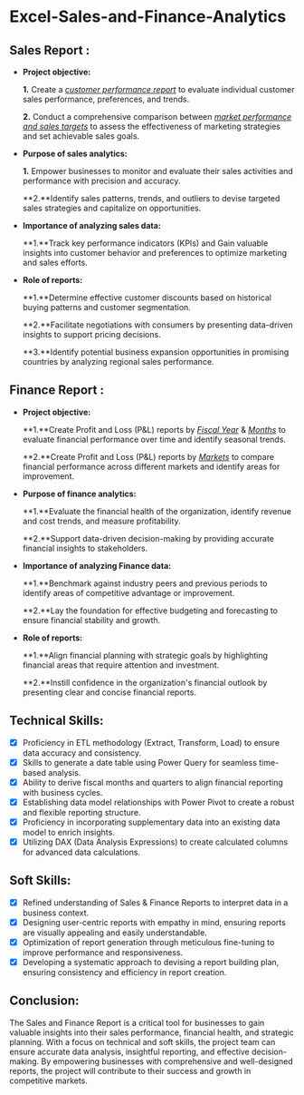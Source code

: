 # Excel-Sales-and-Finance-Analytics

## Sales Report :


- **Project objective:** 

   **1.** Create a _[customer performance report](https://github.com/surya755/Excel-Sales-and-Finance-Analytics/blob/main/Customer%20Performance%20Report.pdf)_ to 
     evaluate individual customer sales performance, preferences, and trends.
  
   **2.** Conduct a comprehensive comparison between _[market performance and sales targets](https://github.com/surya755/Excel-Sales-and-Finance-Analytics/blob/main/Market%20Performance%20vs%20Target%20Report.pdf)_ to assess the effectiveness of marketing strategies and set achievable sales goals.

- **Purpose of sales analytics:** 

   **1.** Empower businesses to monitor and evaluate their sales activities and performance with precision and accuracy.

   **2.**Identify sales patterns, trends, and outliers to devise targeted sales strategies and capitalize on opportunities.

- **Importance of analyzing sales data:** 

   **1.**Track key performance indicators (KPIs) and Gain valuable insights into customer behavior and preferences to optimize marketing and sales efforts.


- **Role of reports:**

  **1.**Determine effective customer discounts based on historical buying patterns and customer segmentation.

  **2.**Facilitate negotiations with consumers by presenting data-driven insights to support pricing decisions.

  **3.**Identify potential business expansion opportunities in promising countries by analyzing regional sales performance.


## Finance Report :


- **Project objective:** 

  **1.**Create Profit and Loss (P&L) reports by _[Fiscal Year](https://github.com/surya755/Excel-Sales-and-Finance-Analytics/blob/main/P%26L%20Statement%20by%20Fiscal%20Year.pdf)_  & _[Months](https://github.com/surya755/Excel-Sales-and-Finance-Analytics/blob/main/P%26L%20Statement%20by%20Markets.pdf)_ to evaluate financial performance over time and identify seasonal trends.

  **2.**Create Profit and Loss (P&L) reports by _[Markets](https://github.com/surya755/Excel-Sales-and-Finance-Analytics/blob/main/P%26L%20Statement%20by%20Markets.pdf)_ to compare financial performance across different markets and identify areas for improvement.

- **Purpose of finance analytics:** 

  **1.**Evaluate the financial health of the organization, identify revenue and cost trends, and measure profitability.

  **2.**Support data-driven decision-making by providing accurate financial insights to stakeholders.

- **Importance of analyzing Finance data:** 

  **1.**Benchmark against industry peers and previous periods to identify areas of competitive advantage or improvement.

  **2.**Lay the foundation for effective budgeting and forecasting to ensure financial stability and growth.

- **Role of reports:**

  **1.**Align financial planning with strategic goals by highlighting financial areas that require attention and investment.

  **2.**Instill confidence in the organization's financial outlook by presenting clear and concise financial reports.

## Technical Skills:

- [x]   Proficiency in ETL methodology (Extract, Transform, Load) to ensure data accuracy and consistency.
- [x]   Skills to generate a date table using Power Query for seamless time-based analysis.
- [x]   Ability to derive fiscal months and quarters to align financial reporting with business cycles.
- [x]   Establishing data model relationships with Power Pivot to create a robust and flexible reporting structure.
- [x]   Proficiency in incorporating supplementary data into an existing data model to enrich insights.
- [x]   Utilizing DAX (Data Analysis Expressions) to create calculated columns for advanced data calculations.

## Soft Skills:

- [x]   Refined understanding of Sales & Finance Reports to interpret data in a business context.
- [x]   Designing user-centric reports with empathy in mind, ensuring reports are visually appealing and easily understandable.
- [x]   Optimization of report generation through meticulous fine-tuning to improve performance and responsiveness.
- [x]   Developing a systematic approach to devising a report building plan, ensuring consistency and efficiency in report creation.

## Conclusion:

The Sales and Finance Report is a critical tool for businesses to gain valuable insights into their sales performance, financial health, and strategic planning. With a focus on technical and soft skills, the project team can ensure accurate data analysis, insightful reporting, and effective decision-making. By empowering businesses with comprehensive and well-designed reports, the project will contribute to their success and growth in competitive markets.
